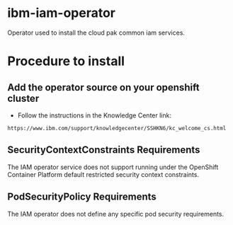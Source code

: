 # ibm-iam-operator
Operator used to install the cloud pak common iam services.


# Procedure to install


## Add the operator source on your openshift cluster

- Follow the instructions in the Knowledge Center link:
```
https://www.ibm.com/support/knowledgecenter/SSHKN6/kc_welcome_cs.html
```

## SecurityContextConstraints Requirements

The IAM operator service does not support running under the OpenShift Container Platform default restricted security context constraints.

## PodSecurityPolicy Requirements

The IAM operator does not define any specific pod security requirements.
